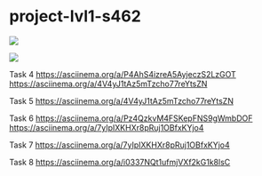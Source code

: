 # project-lvl1-s462
<a href="https://codeclimate.com/github/knerok/project-lvl1-s462/maintainability"><img src="https://api.codeclimate.com/v1/badges/b7a9a089db873c083875/maintainability" /></a>

<a href="https://travis-ci.org/knerok/project-lvl1-s462"><img src="https://travis-ci.org/knerok/project-lvl1-s462.svg?branch=master"></a>

Task 4
https://asciinema.org/a/P4AhS4izreA5AyjeczS2LzGOT
https://asciinema.org/a/4V4yJ1tAz5mTzcho77reYtsZN

Task 5
https://asciinema.org/a/4V4yJ1tAz5mTzcho77reYtsZN

Task 6
https://asciinema.org/a/Pz4QzkvM4FSKepFNS9gWmbDOF
https://asciinema.org/a/7yIpIXKHXr8pRuj1OBfxKYjo4


Task 7
https://asciinema.org/a/7yIpIXKHXr8pRuj1OBfxKYjo4

Task 8
https://asciinema.org/a/i0337NQt1ufmjVXf2kG1k8lsC
